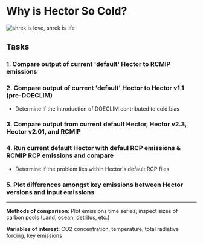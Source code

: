 # Why is Hector So Cold?
![shrek is love, shrek is life](https://i.imgflip.com/2ymnsc.png)

## Tasks

### 1. Compare output of current 'default' Hector to RCMIP emissions

### 2. Compare output of current 'default' Hector to Hector v1.1 (pre-DOECLIM)
* Determine if the introduction of DOECLIM contributed to cold bias

### 3. Compare output from current default Hector, Hector v2.3, Hector v2.01, and RCMIP

### 4. Run current default Hector with defaul RCP emissions & RCMIP RCP emissions and compare
* Determine if the problem lies within Hector's default RCP files

### 5. Plot differences amongst key emissions between Hector versions and input emissions 
---

**Methods of comparison**: Plot emissions time series; inspect sizes of carbon pools (Land, ocean, detritus, etc.)

**Variables of interest**: CO2 concentration, temperature, total radiative forcing, key emissions
